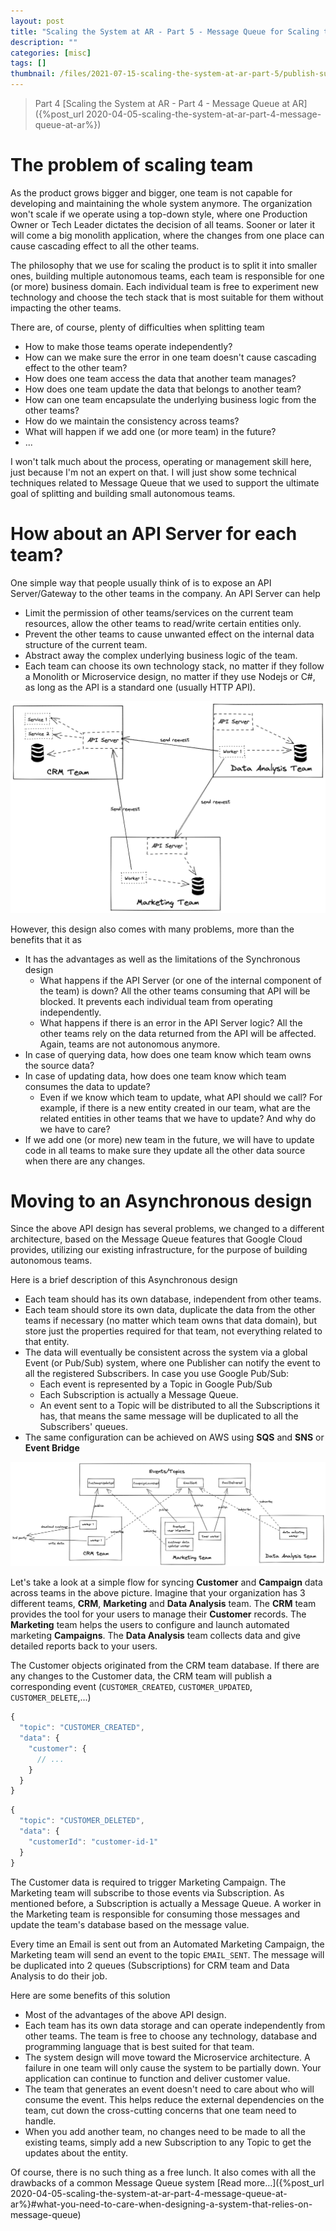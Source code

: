 ```yaml
---
layout: post
title: "Scaling the System at AR - Part 5 - Message Queue for Scaling team"
description: ""
categories: [misc]
tags: []
thumbnail: /files/2021-07-15-scaling-the-system-at-ar-part-5/publish-subscribe.png
---
```


> Part 4
> [Scaling the System at AR - Part 4 - Message Queue at AR]({%post_url 2020-04-05-scaling-the-system-at-ar-part-4-message-queue-at-ar%})

# The problem of scaling team

As the product grows bigger and bigger, one team is not capable for developing and maintaining the
whole system anymore. The organization won't scale if we operate
using a top-down style, where one Production Owner or Tech Leader dictates the decision of all
teams. Sooner or later it will come a big monolith application, where the changes from one place can
cause cascading effect to all the other teams.

The philosophy that we use for scaling the product is to split it into smaller
ones, building multiple autonomous teams, each team is responsible for one (or more) business
domain. Each individual team is free to experiment new technology and choose the tech stack that is
most suitable for them without impacting the other teams.

There are, of course, plenty of difficulties when splitting team

- How to make those teams operate independently?
- How can we make sure the error in one team doesn't cause cascading effect to the other team?
- How does one team access the data that another team manages?
- How does one team update the data that belongs to another team?
- How can one team encapsulate the underlying business logic from the other teams?
- How do we maintain the consistency across teams?
- What will happen if we add one (or more team) in the future?
- ...

I won't talk much about the process, operating or management skill here, just because I'm not an
expert on that. I will just show some technical techniques related to Message Queue that we used to
support the ultimate goal of splitting and building small autonomous teams.

# How about an API Server for each team?

One simple way that people usually think of is to expose an API Server/Gateway to the other teams in
the company. An API Server can help

- Limit the permission of other teams/services on the current team resources, allow the other teams
  to read/write certain entities only.
- Prevent the other teams to cause unwanted effect on the internal data structure of the current
  team.
- Abstract away the complex underlying business logic of the team.
- Each team can choose its own technology stack, no matter if they follow a Monolith or Microservice
  design, no matter if they use Nodejs or C#, as long as the API is a standard one (usually HTTP API).

<!-- more -->

![Api Server](/files/2021-07-15-scaling-the-system-at-ar-part-5/api-server.png)

However, this design also comes with many problems, more than the benefits that it as

- It has the advantages as well as the limitations of the Synchronous design
  - What happens if the API Server (or one of the internal component of the team) is down? All the
    other teams consuming that API will be blocked. It prevents each individual team from operating
    independently.
  - What happens if there is an error in the API Server logic? All the other teams rely on the data
    returned from the API will be affected. Again, teams are not autonomous anymore.
- In case of querying data, how does one team know which team owns the source data?
- In case of updating data, how does one team know which team consumes the data to update?
  - Even if we know which team to update, what API should we call? For example, if there is a new
    entity created in our team, what are the related entities in other teams that we have to update?
    And why do we have to care?
- If we add one (or more) new team in the future, we will have to update code in all teams to make
  sure they update all the other data source when there are any changes.

# Moving to an Asynchronous design

Since the above API design has several problems, we changed to a different architecture, based on the
Message Queue features that Google Cloud provides, utilizing our existing infrastructure, for the purpose of
building autonomous teams.

Here is a brief description of this Asynchronous design
- Each team should has its own database, independent from other teams.
- Each team should store its own data, duplicate the data from the other teams if necessary (no
  matter which team owns that data domain), but store just the properties required for
  that team, not everything related to that entity.
- The data will eventually be consistent across the system via a global Event (or Pub/Sub) system,
where one Publisher can notify the event to all the registered Subscribers. In case you
use Google Pub/Sub:
  - Each event is represented by a Topic in Google Pub/Sub
  - Each Subscription is actually a Message Queue.
  - An event sent to a Topic will be distributed to all the Subscriptions it has, that means the
    same message will be duplicated to all the Subscribers' queues.
- The same configuration can be achieved on AWS using **SQS** and **SNS** or
  **Event Bridge**

![publish-subscribe](/files/2021-07-15-scaling-the-system-at-ar-part-5/publish-subscribe.png)

Let's take a look at a simple flow for syncing **Customer** and **Campaign** data across teams in the above
picture. Imagine that your organization has 3 different teams, **CRM**, **Marketing** and
**Data Analysis** team. The **CRM** team provides the tool for your users to manage their **Customer**
records. The **Marketing** team helps the users to configure and launch automated marketing **Campaigns**.
The **Data Analysis** team collects data and give detailed reports back to your users.

The Customer objects originated from the CRM team database. If there are any changes to the Customer
data, the CRM team will publish a corresponding event (`CUSTOMER_CREATED`, `CUSTOMER_UPDATED`,
`CUSTOMER_DELETE`,...)

```javascript
{
  "topic": "CUSTOMER_CREATED",
  "data": {
    "customer": {
      // ...
    }
  }
}
```

```javascript
{
  "topic": "CUSTOMER_DELETED",
  "data": {
    "customerId": "customer-id-1"
  }
}
```

The Customer data is required to trigger Marketing Campaign. The Marketing team will subscribe to those
events via Subscription. As mentioned before, a Subscription is actually a Message Queue. A worker
in the Marketing team is responsible for consuming those messages and update the team's database based on
the message value.

Every time an Email is sent out from an Automated Marketing Campaign, the Marketing team will
send an event to the topic `EMAIL_SENT`. The message will be duplicated into 2 queues
(Subscriptions) for CRM team and Data Analysis to do their job.

Here are some benefits of this solution

- Most of the advantages of the above API design.
- Each team has its own data storage and can operate independently from other teams. The team is
free to choose any technology, database and programming language that is best suited for that team.
- The system design will move toward the Microservice architecture. A failure in one team will only
cause the system to be partially down. Your application can continue to function and deliver
customer value.
- The team that generates an event doesn't need to care about who will consume the event. This helps
reduce the external dependencies on the team, cut down the cross-cutting concerns that one team need
to handle.
- When you add another team, no changes need to be made to all the existing teams, simply add a new
Subscription to any Topic to get the updates about the entity.

Of course, there is no such thing as a free lunch. It also comes with all the drawbacks of a common
Message Queue system [Read more...]({%post_url 2020-04-05-scaling-the-system-at-ar-part-4-message-queue-at-ar%}#what-you-need-to-care-when-designing-a-system-that-relies-on-message-queue)
